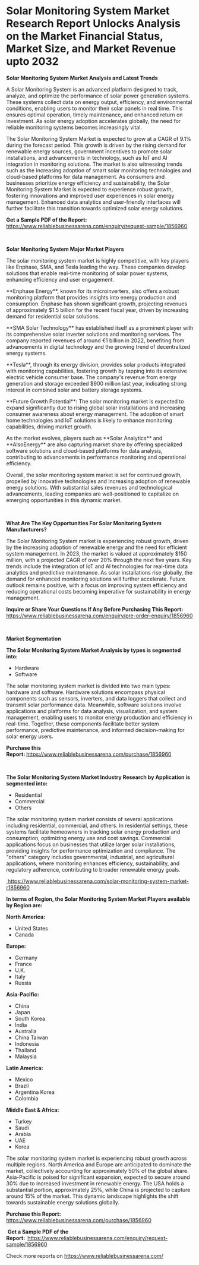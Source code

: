 <p><h1>Solar Monitoring System Market Research Report Unlocks Analysis on the Market Financial Status, Market Size, and Market Revenue upto 2032</h1></p><p><strong>Solar Monitoring System Market Analysis and Latest Trends</strong></p>
<p><p>A Solar Monitoring System is an advanced platform designed to track, analyze, and optimize the performance of solar power generation systems. These systems collect data on energy output, efficiency, and environmental conditions, enabling users to monitor their solar panels in real time. This ensures optimal operation, timely maintenance, and enhanced return on investment. As solar energy adoption accelerates globally, the need for reliable monitoring systems becomes increasingly vital.</p><p>The Solar Monitoring System Market is expected to grow at a CAGR of 9.1% during the forecast period. This growth is driven by the rising demand for renewable energy sources, government incentives to promote solar installations, and advancements in technology, such as IoT and AI integration in monitoring solutions. The market is also witnessing trends such as the increasing adoption of smart solar monitoring technologies and cloud-based platforms for data management. As consumers and businesses prioritize energy efficiency and sustainability, the Solar Monitoring System Market is expected to experience robust growth, fostering innovations and improved user experiences in solar energy management. Enhanced data analytics and user-friendly interfaces will further facilitate this transition towards optimized solar energy solutions.</p></p>
<p><strong>Get a Sample PDF of the Report:&nbsp;</strong> <a href="https://www.reliablebusinessarena.com/enquiry/request-sample/1856960?utm_campaign=3515&utm_medium=2&utm_source=Github&utm_content=ia&utm_term=07042025&utm_id=solar-monitoring-system">https://www.reliablebusinessarena.com/enquiry/request-sample/1856960</a></p>
<p>&nbsp;</p>
<p><strong>Solar Monitoring System Major Market Players</strong></p>
<p><p>The solar monitoring system market is highly competitive, with key players like Enphase, SMA, and Tesla leading the way. These companies develop solutions that enable real-time monitoring of solar power systems, enhancing efficiency and user engagement.</p><p>**Enphase Energy**, known for its microinverters, also offers a robust monitoring platform that provides insights into energy production and consumption. Enphase has shown significant growth, projecting revenues of approximately $1.5 billion for the recent fiscal year, driven by increasing demand for residential solar solutions.</p><p>**SMA Solar Technology** has established itself as a prominent player with its comprehensive solar inverter solutions and monitoring services. The company reported revenues of around €1 billion in 2022, benefiting from advancements in digital technology and the growing trend of decentralized energy systems.</p><p>**Tesla**, through its energy division, provides solar products integrated with monitoring capabilities, fostering growth by tapping into its extensive electric vehicle consumer base. The company's revenue from energy generation and storage exceeded $900 million last year, indicating strong interest in combined solar and battery storage systems.</p><p>**Future Growth Potential**: The solar monitoring market is expected to expand significantly due to rising global solar installations and increasing consumer awareness about energy management. The adoption of smart home technologies and IoT solutions is likely to enhance monitoring capabilities, driving market growth. </p><p>As the market evolves, players such as **Solar Analytics** and **AlsoEnergy** are also capturing market share by offering specialized software solutions and cloud-based platforms for data analysis, contributing to advancements in performance monitoring and operational efficiency.</p><p>Overall, the solar monitoring system market is set for continued growth, propelled by innovative technologies and increasing adoption of renewable energy solutions. With substantial sales revenues and technological advancements, leading companies are well-positioned to capitalize on emerging opportunities in this dynamic market.</p></p>
<p>&nbsp;</p>
<p><strong>What Are The Key Opportunities For Solar Monitoring System Manufacturers?</strong></p>
<p><p>The Solar Monitoring System market is experiencing robust growth, driven by the increasing adoption of renewable energy and the need for efficient system management. In 2023, the market is valued at approximately $150 million, with a projected CAGR of over 20% through the next five years. Key trends include the integration of IoT and AI technologies for real-time data analytics and predictive maintenance. As solar installations rise globally, the demand for enhanced monitoring solutions will further accelerate. Future outlook remains positive, with a focus on improving system efficiency and reducing operational costs becoming imperative for sustainability in energy management.</p></p>
<p><strong>Inquire or Share Your Questions If Any Before Purchasing This Report:</strong> <a href="https://www.reliablebusinessarena.com/enquiry/pre-order-enquiry/1856960?utm_campaign=3515&utm_medium=2&utm_source=Github&utm_content=ia&utm_term=07042025&utm_id=solar-monitoring-system">https://www.reliablebusinessarena.com/enquiry/pre-order-enquiry/1856960</a></p>
<p>&nbsp;</p>
<p><strong>Market Segmentation</strong></p>
<p><strong>The Solar Monitoring System Market Analysis by types is segmented into:</strong></p>
<p><ul><li>Hardware</li><li>Software</li></ul></p>
<p><p>The solar monitoring system market is divided into two main types: hardware and software. Hardware solutions encompass physical components such as sensors, inverters, and data loggers that collect and transmit solar performance data. Meanwhile, software solutions involve applications and platforms for data analysis, visualization, and system management, enabling users to monitor energy production and efficiency in real-time. Together, these components facilitate better system performance, predictive maintenance, and informed decision-making for solar energy users.</p></p>
<p><strong>Purchase this Report:&nbsp;</strong><a href="https://www.reliablebusinessarena.com/purchase/1856960?utm_campaign=3515&utm_medium=2&utm_source=Github&utm_content=ia&utm_term=07042025&utm_id=solar-monitoring-system">https://www.reliablebusinessarena.com/purchase/1856960</a></p>
<p>&nbsp;</p>
<p><strong>The Solar Monitoring System Market Industry Research by Application is segmented into:</strong></p>
<p><ul><li>Residential</li><li>Commercial</li><li>Others</li></ul></p>
<p><p>The solar monitoring system market consists of several applications including residential, commercial, and others. In residential settings, these systems facilitate homeowners in tracking solar energy production and consumption, optimizing energy use and cost savings. Commercial applications focus on businesses that utilize larger solar installations, providing insights for performance optimization and compliance. The "others" category includes governmental, industrial, and agricultural applications, where monitoring enhances efficiency, sustainability, and regulatory adherence, contributing to broader renewable energy goals.</p></p>
<p><a href="https://www.reliablebusinessarena.com/solar-monitoring-system-market-r1856960?utm_campaign=3515&utm_medium=2&utm_source=Github&utm_content=ia&utm_term=07042025&utm_id=solar-monitoring-system">&nbsp;https://www.reliablebusinessarena.com/solar-monitoring-system-market-r1856960</a></p>
<p><strong>In terms of Region, the Solar Monitoring System Market Players available by Region are:</strong></p>
<p>
    <p> <strong> North America: </strong>
        <ul>
            <li>United States</li>
            <li>Canada</li>
        </ul>
        </p> 
    <p> <strong> Europe: </strong>
        <ul>
            <li>Germany</li>
            <li>France</li>
            <li>U.K.</li>
            <li>Italy</li>
            <li>Russia</li>
        </ul>
        </p> 
    <p> <strong> Asia-Pacific: </strong>
        <ul>
            <li>China</li>
            <li>Japan</li>
            <li>South Korea</li>
            <li>India</li>
            <li>Australia</li>
            <li>China Taiwan</li>
            <li>Indonesia</li>
            <li>Thailand</li>
            <li>Malaysia</li>
        </ul>
        </p> 
    <p> <strong> Latin America: </strong>
        <ul>
            <li>Mexico</li>
            <li>Brazil</li>
            <li>Argentina Korea</li>
            <li>Colombia</li>
        </ul>
        </p> 
    <p> <strong> Middle East & Africa: </strong>
        <ul>
            <li>Turkey</li>
            <li>Saudi</li>
            <li>Arabia</li>
            <li>UAE</li>
            <li>Korea</li>
        </ul>
    </p>
    </p>
<p><p>The solar monitoring system market is experiencing robust growth across multiple regions. North America and Europe are anticipated to dominate the market, collectively accounting for approximately 50% of the global share. Asia-Pacific is poised for significant expansion, expected to secure around 30% due to increased investment in renewable energy. The USA holds a substantial portion, approximately 25%, while China is projected to capture around 15% of the market. This dynamic landscape highlights the shift towards sustainable energy solutions globally.</p></p>
<p><strong>Purchase this Report: </strong><a href="https://www.reliablebusinessarena.com/purchase/1856960?utm_campaign=3515&utm_medium=2&utm_source=Github&utm_content=ia&utm_term=07042025&utm_id=solar-monitoring-system">https://www.reliablebusinessarena.com/purchase/1856960</a></p>
<p>&nbsp;<strong>Get a Sample PDF of the Report:&nbsp;&nbsp;</strong><a href="https://www.reliablebusinessarena.com/enquiry/request-sample/1856960?utm_campaign=3515&utm_medium=2&utm_source=Github&utm_content=ia&utm_term=07042025&utm_id=solar-monitoring-system">https://www.reliablebusinessarena.com/enquiry/request-sample/1856960</a></p>
<p><strong></strong></p>
<p>Check more reports on <a href="https://www.reliablebusinessarena.com/?utm_campaign=3515&utm_medium=2&utm_source=Github&utm_content=ia&utm_term=07042025&utm_id=solar-monitoring-system">https://www.reliablebusinessarena.com/</a></p>